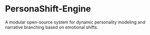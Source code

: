 # PersonaShift-Engine
A modular open-source system for dynamic personality modeling and narrative branching based on emotional shifts.
